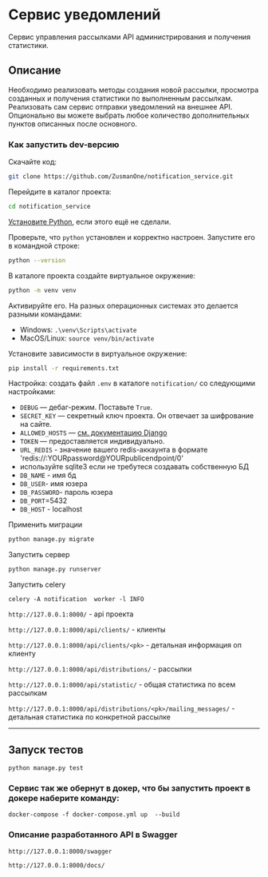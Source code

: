 # Сервис уведомлений
Cервис управления рассылками API администрирования и получения статистики.

## Описание

Необходимо реализовать методы создания новой рассылки, просмотра созданных и получения статистики по выполненным рассылкам.
Реализовать сам сервис отправки уведомлений на внешнее API.
Опционально вы можете выбрать любое количество дополнительных пунктов описанных после основного.

### Как запустить dev-версию
Скачайте код:
```sh
git clone https://github.com/ZusmanOne/notification_service.git
```

Перейдите в каталог проекта:
```sh
cd notification_service
```
[Установите Python](https://www.python.org/), если этого ещё не сделали.

Проверьте, что `python` установлен и корректно настроен. Запустите его в командной строке:
```sh
python --version
```

В каталоге проекта создайте виртуальное окружение:
```sh
python -m venv venv
```
Активируйте его. На разных операционных системах это делается разными командами:

- Windows: `.\venv\Scripts\activate`
- MacOS/Linux: `source venv/bin/activate`

Установите зависимости в виртуальное окружение:
```sh
pip install -r requirements.txt
```
Настройка: создать файл `.env` в каталоге `notification/` со следующими настройками:

- `DEBUG` — дебаг-режим. Поставьте `True`.
- `SECRET_KEY` — секретный ключ проекта. Он отвечает за шифрование на сайте. 
- `ALLOWED_HOSTS` — [см. документацию Django](https://docs.djangoproject.com/en/3.1/ref/settings/#allowed-hosts)
- `TOKEN` — предоставляется индивидуально.
- `URL_REDIS` - значение вашего redis-аккаунта в формате 'redis://:YOURpassword@YOURpublicendpoint/0'
-  используйте sqlite3 если не требутеся создавать собственную БД
- `DB_NAME` - имя бд
- `DB_USER`- имя юзера
- `DB_PASSWORD`- пароль юзера
- `DB_PORT`=5432
- `DB_HOST` - localhost

Применить миграции

```sh
python manage.py migrate
```

Запустить сервер
```sh
python manage.py runserver
```

Запустить celery
```
celery -A notification  worker -l INFO
```
```http://127.0.0.1:8000/``` - api проекта

```http://127.0.0.1:8000/api/clients/``` - клиенты

```http://127.0.0.1:8000/api/clients/<pk>``` - детальная информация оп клиенту

```http://127.0.0.1:8000/api/distributions/``` - рассылки

```http://127.0.0.1:8000/api/statistic/``` - общая статистика по всем рассылкам

```http://127.0.0.1:8000/api/distributions/<pk>/mailing_messages/``` - детальная статистика по конкретной рассылке



***
## Запуск тестов
``` 
python manage.py test
```
### Сервис так же обернут в докер, что бы запустить проект в докере наберите команду:

``` 
docker-compose -f docker-compose.yml up  --build
```
###  Описание разработанного API в Swagger

```http://127.0.0.1:8000/swagger``` 

```http://127.0.0.1:8000/docs/``` 


